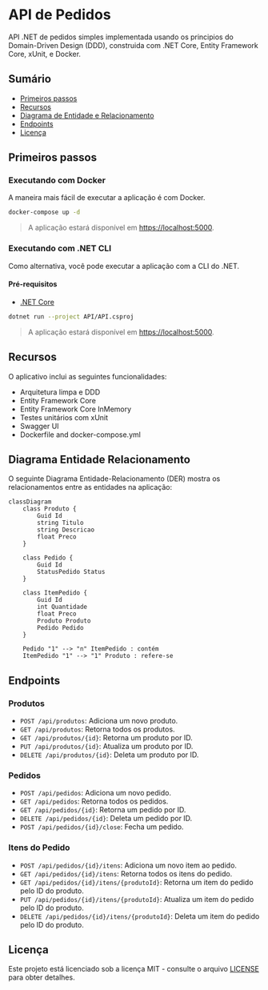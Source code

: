 # API de Pedidos

API .NET de pedidos simples implementada usando os principios do Domain-Driven Design (DDD), construida com .NET Core, Entity Framework Core, xUnit, e Docker.

## Sumário

- [Primeiros passos](#primeiros-passos)
- [Recursos](#recursos)
- [Diagrama de Entidade e Relacionamento](#diagrama-entidade-relacionamento)
- [Endpoints](#endpoints)
- [Licença](#licença)

## Primeiros passos

### Executando com Docker

A maneira mais fácil de executar a aplicação é com Docker.

```bash
docker-compose up -d
```

> A aplicação estará disponível em [https://localhost:5000](https://localhost:5000).

### Executando com .NET CLI

Como alternativa, você pode executar a aplicação com a CLI do .NET.

#### Pré-requisitos

- [.NET Core](https://dotnet.microsoft.com/download)

```bash
dotnet run --project API/API.csproj
```

> A aplicação estará disponível em [https://localhost:5000](https://localhost:5000).

## Recursos

O aplicativo inclui as seguintes funcionalidades:

- Arquitetura limpa e DDD
- Entity Framework Core
- Entity Framework Core InMemory
- Testes unitários com xUnit
- Swagger UI
- Dockerfile and docker-compose.yml

## Diagrama Entidade Relacionamento

O seguinte Diagrama Entidade-Relacionamento (DER) mostra os relacionamentos entre as entidades na aplicação:

```mermaid
classDiagram
    class Produto {
        Guid Id
        string Titulo
        string Descricao
        float Preco
    }

    class Pedido {
        Guid Id
        StatusPedido Status
    }

    class ItemPedido {
        Guid Id        
        int Quantidade
        float Preco
        Produto Produto
        Pedido Pedido
    }

    Pedido "1" --> "n" ItemPedido : contém
    ItemPedido "1" --> "1" Produto : refere-se
```

## Endpoints

### Produtos

- `POST /api/produtos`: Adiciona um novo produto.
- `GET /api/produtos`: Retorna todos os produtos.
- `GET /api/produtos/{id}`: Retorna um produto por ID.
- `PUT /api/produtos/{id}`: Atualiza um produto por ID.
- `DELETE /api/produtos/{id}`: Deleta um produto por ID.

### Pedidos

- `POST /api/pedidos`: Adiciona um novo pedido.
- `GET /api/pedidos`: Retorna todos os pedidos.
- `GET /api/pedidos/{id}`: Retorna um pedido por ID.
- `DELETE /api/pedidos/{id}`: Deleta um pedido por ID.
- `POST /api/pedidos/{id}/close`: Fecha um pedido.

### Itens do Pedido

- `POST /api/pedidos/{id}/itens`: Adiciona um novo item ao pedido.
- `GET /api/pedidos/{id}/itens`: Retorna todos os itens do pedido.
- `GET /api/pedidos/{id}/itens/{produtoId}`: Retorna um item do pedido pelo ID do produto.
- `PUT /api/pedidos/{id}/itens/{produtoId}`: Atualiza um item do pedido pelo ID do produto.
- `DELETE /api/pedidos/{id}/itens/{produtoId}`: Deleta um item do pedido pelo ID do produto.

## Licença

Este projeto está licenciado sob a licença MIT - consulte o arquivo [LICENSE](./LICENSE) para obter detalhes.
